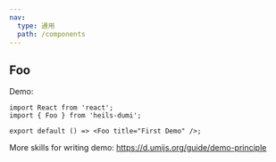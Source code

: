 ```yaml
---
nav:
  type: 通用
  path: /components
---
```


## Foo

Demo:

```tsx
import React from 'react';
import { Foo } from 'heils-dumi';

export default () => <Foo title="First Demo" />;
```

More skills for writing demo: https://d.umijs.org/guide/demo-principle
